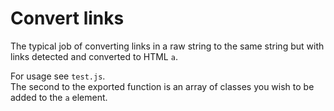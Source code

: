# Convert links

The typical job of converting links in a raw string to the same string but with links detected and converted to HTML `a`.

For usage see `test.js`. \
The second to the exported function is an array of classes you wish to be added to the `a` element.

